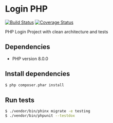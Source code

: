 # Login PHP

[![Build Status](https://travis-ci.org/tota1099/php-login.svg?branch=main)](https://travis-ci.org/tota1099/php-login)
[![Coverage Status](https://coveralls.io/repos/github/tota1099/php-login/badge.svg?branch=main)](https://coveralls.io/github/tota1099/php-login?branch=main)

PHP Login Project with clean architecture and tests

## Dependencies

- PHP version 8.0.0

## Install dependencies

```bash
$ php composer.phar install
```

## Run tests

```bash
$ ./vendor/bin/phinx migrate -e testing
$ ./vendor/bin/phpunit --testdox
```
